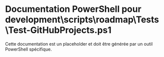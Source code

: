 # Documentation PowerShell pour development\scripts\roadmap\Tests\Test-GitHubProjects.ps1

Cette documentation est un placeholder et doit être générée par un outil PowerShell spécifique.
